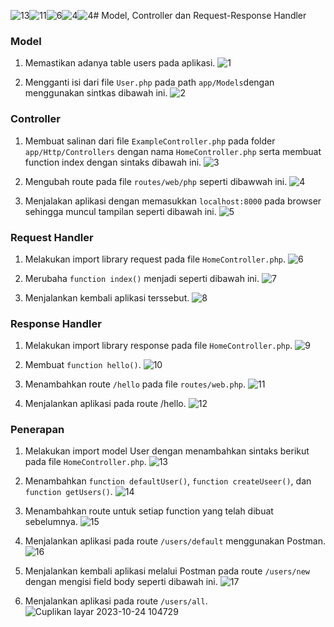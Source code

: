 ![13](https://github.com/dimassputro28/Praktikum-PEMIN/assets/145313055/4420f5c4-0d5f-4283-b48f-2c127290921c)![11](https://github.com/dimassputro28/Praktikum-PEMIN/assets/145313055/e67dedc9-c75b-46d3-81a2-629bcdd0543b)![6](https://github.com/dimassputro28/Praktikum-PEMIN/assets/145313055/1b767c67-a9a3-4b9b-91f0-b8abdef2de37)![4](https://github.com/dimassputro28/Praktikum-PEMIN/assets/145313055/97454902-888b-4981-8723-cf6d5665c435)![4](https://github.com/dimassputro28/Praktikum-PEMIN/assets/145313055/dc88a16a-f6d4-4361-b5aa-92bc8a0e2759)# Model, Controller dan Request-Response Handler
### Model
1. Memastikan adanya table users pada aplikasi.
![1](https://github.com/dimassputro28/Praktikum-PEMIN/assets/145313055/b7ab0320-bada-4194-b49e-3046dfd868c9)

2. Mengganti isi dari file `User.php` pada path `app/Models`dengan
   menggunakan sintkas dibawah ini.
![2](https://github.com/dimassputro28/Praktikum-PEMIN/assets/145313055/0dcbc9a3-7e88-4b14-9b7c-9aa238f84422)

### Controller
1. Membuat salinan dari file `ExampleController.php` pada folder `app/Http/Controllers` dengan nama `HomeController.php` serta membuat function index dengan sintaks dibawah ini.
![3](https://github.com/dimassputro28/Praktikum-PEMIN/assets/145313055/113e53d5-f97e-40d8-939c-d02d70e477d7)

2. Mengubah route pada file `routes/web/php` seperti dibawwah ini.
![4](https://github.com/dimassputro28/Praktikum-PEMIN/assets/145313055/b58c0343-c016-419f-9e38-2d72d6b7b775)

3. Menjalakan aplikasi dengan memasukkan `localhost:8000` pada browser sehingga muncul tampilan seperti dibawah ini.
![5](https://github.com/dimassputro28/Praktikum-PEMIN/assets/145313055/99e98d15-7904-4bd7-8d16-c28d97983843)

### Request Handler
1. Melakukan import library request pada file `HomeController.php`.
![6](https://github.com/dimassputro28/Praktikum-PEMIN/assets/145313055/bcf4a1d4-6dfa-40bc-b379-cdb8a71580d8)

2. Merubaha `function index()` menjadi seperti dibawah ini.
![7](https://github.com/dimassputro28/Praktikum-PEMIN/assets/145313055/9000ec8f-bb2b-4b46-933e-ebd2de75b82e)

3. Menjalankan kembali aplikasi terssebut.
![8](https://github.com/dimassputro28/Praktikum-PEMIN/assets/145313055/1a95b08d-c3a4-4caa-8651-d8aeb0b3199c)

### Response Handler
1. Melakukan import library response pada file `HomeController.php`.
![9](https://github.com/dimassputro28/Praktikum-PEMIN/assets/145313055/e6f88759-d295-4816-943d-81765b82961a)

2. Membuat `function hello()`.
![10](https://github.com/dimassputro28/Praktikum-PEMIN/assets/145313055/9bbd8504-66e3-4811-8457-3335636cf143)

3. Menambahkan route `/hello` pada file `routes/web.php`.
![11](https://github.com/dimassputro28/Praktikum-PEMIN/assets/145313055/59c53ff0-3ff1-467a-9566-23c0a3b15231)

4. Menjalankan aplikasi pada route /hello.
![12](https://github.com/dimassputro28/Praktikum-PEMIN/assets/145313055/0c64a4c5-a9d1-461b-861b-36c14e8d4530)

### Penerapan
1. Melakukan import model User dengan menambahkan sintaks berikut pada file `HomeController.php`.
![13](https://github.com/dimassputro28/Praktikum-PEMIN/assets/145313055/46a18bf5-38e5-4ddd-ae71-4dd67151c7e1)

2. Menambahkan `function defaultUser()`, `function createUseer()`, dan `function getUsers()`.
![14](https://github.com/dimassputro28/Praktikum-PEMIN/assets/145313055/75f992ae-d013-4496-b361-f4920d3a870a)

3. Menambahkan route untuk setiap function yang telah dibuat sebelumnya.
![15](https://github.com/dimassputro28/Praktikum-PEMIN/assets/145313055/d5bcfaca-7b71-4eb6-be36-946f4ec7890b)

4. Menjalankan aplikasi pada route `/users/default` menggunakan Postman.
![16](https://github.com/dimassputro28/Praktikum-PEMIN/assets/145313055/e8df30e4-cd95-4850-93ac-71ffe30d9de6)

5. Menjalankan kembali aplikasi melalui Postman pada route `/users/new` dengan mengisi field body seperti dibawah ini.
![17](https://github.com/dimassputro28/Praktikum-PEMIN/assets/145313055/b6b5c2ca-72bc-4f83-a54e-2c9c8e436823)

6. Menjalankan aplikasi pada route `/users/all`.
![Cuplikan layar 2023-10-24 104729](https://github.com/dimassputro28/Praktikum-PEMIN/assets/145313055/5575bf91-c42d-45cc-8d1b-bbd69a76d0e5)

